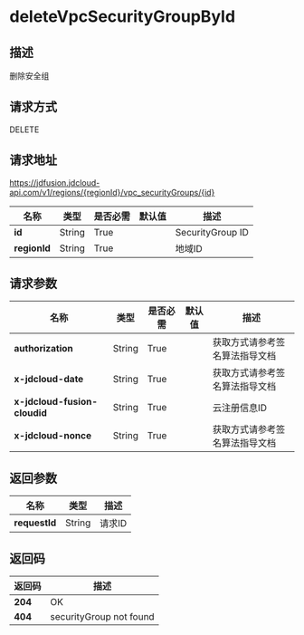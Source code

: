 # deleteVpcSecurityGroupById


## 描述
删除安全组

## 请求方式
DELETE

## 请求地址
https://jdfusion.jdcloud-api.com/v1/regions/{regionId}/vpc_securityGroups/{id}

|名称|类型|是否必需|默认值|描述|
|---|---|---|---|---|
|**id**|String|True| |SecurityGroup ID|
|**regionId**|String|True| |地域ID|

## 请求参数
|名称|类型|是否必需|默认值|描述|
|---|---|---|---|---|
|**authorization**|String|True| |获取方式请参考签名算法指导文档|
|**x-jdcloud-date**|String|True| |获取方式请参考签名算法指导文档|
|**x-jdcloud-fusion-cloudid**|String|True| |云注册信息ID|
|**x-jdcloud-nonce**|String|True| |获取方式请参考签名算法指导文档|


## 返回参数
|名称|类型|描述|
|---|---|---|
|**requestId**|String|请求ID|


## 返回码
|返回码|描述|
|---|---|
|**204**|OK|
|**404**|securityGroup not found|
